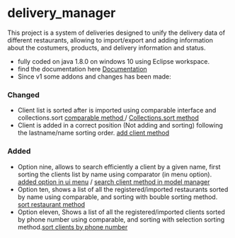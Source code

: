 # delivery_manager
This project is a system of deliveries designed to unify the delivery data of different restaurants, allowing to import/export and adding information about the costumers, products, and delivery information and status. 
- fully coded on java 1.8.0 on windows 10 using Eclipse workspace.
- find the documentation here [Documentation](doc/deliveryClassDiagram.pdf)
- Since v1 some addons and changes has been made:
### Changed
- Client list is sorted after is imported using comparable interface and collections.sort [comparable method ](src\model\Client.java)  / [Collections.sort method](src\model\Manager.java)
- Client is added in a correct position (Not adding and sorting) following the lastname/name sorting order. [add client method](src\model\Manager.java) 
### Added
- Option nine, allows to search efficiently a client by a given name, first sorting the clients list by name using comparator (in menu option). [added option in ui menu](src\ui\Menu.java) / [search client method in model manager](src\model\Manager.java)
- Option ten, shows a list of all the registered/imported restaurants sorted by name using comparable, and sorting with bouble sorting method. [sort restaurant method](src\model\Manager.java)
- Option eleven, Shows a list of all the registered/imported clients sorted by phone number using comparable, and sorting with selection sorting method.[sort clients by phone number](src\model\Manager.java)
